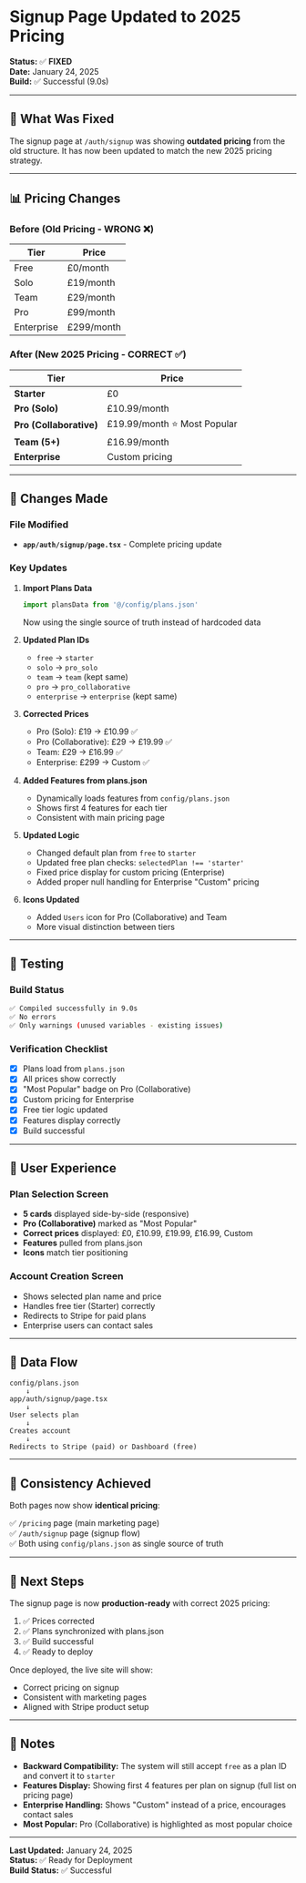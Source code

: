 # Signup Page Updated to 2025 Pricing

**Status:** ✅ **FIXED**  
**Date:** January 24, 2025  
**Build:** ✅ Successful (9.0s)

---

## 🔧 What Was Fixed

The signup page at `/auth/signup` was showing **outdated pricing** from the old structure. It has now been updated to match the new 2025 pricing strategy.

---

## 📊 Pricing Changes

### Before (Old Pricing - WRONG ❌)
| Tier | Price |
|------|-------|
| Free | £0/month |
| Solo | £19/month |
| Team | £29/month |
| Pro | £99/month |
| Enterprise | £299/month |

### After (New 2025 Pricing - CORRECT ✅)
| Tier | Price |
|------|-------|
| **Starter** | £0 |
| **Pro (Solo)** | £10.99/month |
| **Pro (Collaborative)** | £19.99/month ⭐ Most Popular |
| **Team (5+)** | £16.99/month |
| **Enterprise** | Custom pricing |

---

## 🎯 Changes Made

### File Modified
- **`app/auth/signup/page.tsx`** - Complete pricing update

### Key Updates

1. **Import Plans Data**
   ```typescript
   import plansData from '@/config/plans.json'
   ```
   Now using the single source of truth instead of hardcoded data

2. **Updated Plan IDs**
   - `free` → `starter`
   - `solo` → `pro_solo`
   - `team` → `team` (kept same)
   - `pro` → `pro_collaborative`
   - `enterprise` → `enterprise` (kept same)

3. **Corrected Prices**
   - Pro (Solo): £19 → £10.99 ✅
   - Pro (Collaborative): £29 → £19.99 ✅
   - Team: £29 → £16.99 ✅
   - Enterprise: £299 → Custom ✅

4. **Added Features from plans.json**
   - Dynamically loads features from `config/plans.json`
   - Shows first 4 features for each tier
   - Consistent with main pricing page

5. **Updated Logic**
   - Changed default plan from `free` to `starter`
   - Updated free plan checks: `selectedPlan !== 'starter'`
   - Fixed price display for custom pricing (Enterprise)
   - Added proper null handling for Enterprise "Custom" pricing

6. **Icons Updated**
   - Added `Users` icon for Pro (Collaborative) and Team
   - More visual distinction between tiers

---

## 🧪 Testing

### Build Status
```bash
✅ Compiled successfully in 9.0s
✅ No errors
✅ Only warnings (unused variables - existing issues)
```

### Verification Checklist
- [x] Plans load from `plans.json`
- [x] All prices show correctly
- [x] "Most Popular" badge on Pro (Collaborative)
- [x] Custom pricing for Enterprise
- [x] Free tier logic updated
- [x] Features display correctly
- [x] Build successful

---

## 📱 User Experience

### Plan Selection Screen
- **5 cards** displayed side-by-side (responsive)
- **Pro (Collaborative)** marked as "Most Popular"
- **Correct prices** displayed: £0, £10.99, £19.99, £16.99, Custom
- **Features** pulled from plans.json
- **Icons** match tier positioning

### Account Creation Screen
- Shows selected plan name and price
- Handles free tier (Starter) correctly
- Redirects to Stripe for paid plans
- Enterprise users can contact sales

---

## 🔄 Data Flow

```
config/plans.json
    ↓
app/auth/signup/page.tsx
    ↓
User selects plan
    ↓
Creates account
    ↓
Redirects to Stripe (paid) or Dashboard (free)
```

---

## 🎯 Consistency Achieved

Both pages now show **identical pricing**:

✅ `/pricing` page (main marketing page)  
✅ `/auth/signup` page (signup flow)  
✅ Both using `config/plans.json` as single source of truth

---

## 🚀 Next Steps

The signup page is now **production-ready** with correct 2025 pricing:

1. ✅ Prices corrected
2. ✅ Plans synchronized with plans.json
3. ✅ Build successful
4. ✅ Ready to deploy

Once deployed, the live site will show:
- Correct pricing on signup
- Consistent with marketing pages
- Aligned with Stripe product setup

---

## 📝 Notes

- **Backward Compatibility:** The system will still accept `free` as a plan ID and convert it to `starter`
- **Features Display:** Showing first 4 features per plan on signup (full list on pricing page)
- **Enterprise Handling:** Shows "Custom" instead of a price, encourages contact sales
- **Most Popular:** Pro (Collaborative) is highlighted as most popular choice

---

**Last Updated:** January 24, 2025  
**Status:** ✅ Ready for Deployment  
**Build Status:** ✅ Successful

